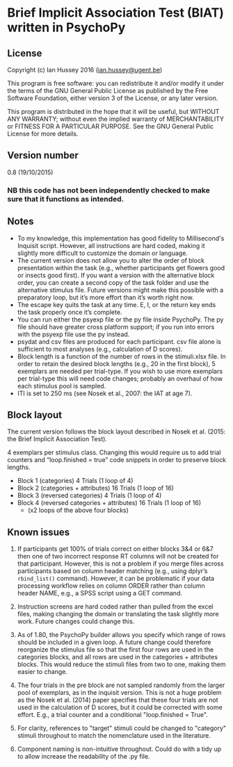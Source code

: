 # Brief Implicit Association Test (BIAT) written in PsychoPy

## License
Copyright (c) Ian Hussey 2016 (ian.hussey@ugent.be)

This program is free software: you can redistribute it and/or modify it under the terms of the GNU General Public License as published by the Free Software Foundation, either version 3 of the License, or any later version.

This program is distributed in the hope that it will be useful, but WITHOUT ANY WARRANTY; without even the implied warranty of MERCHANTABILITY or FITNESS FOR A PARTICULAR PURPOSE. See the GNU General Public License for more details.

## Version number
0.8 (19/10/2015)

### NB this code has not been independently checked to make sure that it functions as intended.

## Notes
- To my knowledge, this implementation has good fidelity to Millisecond's Inquisit script. However, all instructions are hard coded, making it slightly more difficult to customize the domain or language.
- The current version does not allow you to alter the order of block presentation within the task (e.g., whether participants get flowers good or insects good first). If you want a version with the alternative block order, you can create a second copy of the task folder and use the alternative stimulus file. Future versions might make this possible with a preparatory loop, but it’s more effort than it’s worth right now.
- The escape key quits the task at any time. E, I, or the return key ends the task properly once it’s complete.
- You can run either the psyexp file or the py file inside PsychoPy. The py file should have greater cross platform support; if you run into errors with the psyexp file use the py instead.
- psydat and csv files are produced for each participant. csv file alone is sufficient to most analyses (e.g., calculation of D scores).
- Block length is a function of the number of rows in the stimuli.xlsx file. In order to retain the desired block lengths (e.g., 20 in the first block), 5 exemplars are needed per trial-type. If you wish to use more exemplars per trial-type this will need code changes; probably an overhaul of how each stimulus pool is sampled.
- ITI is set to 250 ms (see Nosek et al., 2007: the IAT at age 7).

## Block layout
The current version follows the block layout described in Nosek et al. (2015: the Brief Implicit Association Test).

4 exemplars per stimulus class. Changing this would require us to add trial counters and “loop.finished = true” code snippets in order to preserve block lengths.

- Block 1 (categories) 4 Trials (1 loop of 4)
- Block 2 (categories + attributes) 16 Trials (1 loop of 16)
- Block 3 (reversed categories) 4 Trials (1 loop of 4)
- Block 4 (reversed categories + attributes) 16 Trials (1 loop of 16)
  - (x2 loops of the above four blocks)

## Known issues
1. If participants get 100% of trials correct on either blocks 3&4 or 6&7 then one of two incorrect response RT columns will not be created for that participant. However, this is not a problem if you merge files across participants based on column header matching (e.g., using dplyr’s `rbind_list()` command). However, it can be problematic if your data processing workflow relies on column ORDER rather than column header NAME, e.g., a SPSS script using a GET command.

2. Instruction screens are hard coded rather than pulled from the excel files, making changing the domain or translating the task slightly more work. Future changes could change this.

3. As of 1.80, the PsychoPy builder allows you specify which range of rows should be included in a given loop. A future change could therefore reorganize the stimulus file so that the first four rows are used in the categories blocks, and all rows are used in the categories + attributes blocks. This would reduce the stimuli files from two to one, making them easier to change.

4. The four trials in the pre block are not sampled randomly from the larger pool of exemplars, as in the inquisit version. This is not a huge problem as the Nosek et al. (2014) paper specifies that these four trials are not used in the calculation of D scores, but it could be corrected with some effort. E.g., a trial counter and a conditional "loop.finished = True".

5. For clarity, references to "target" stimuli could be changed to "category" stimuli throughout to match the nomenclature used in the literature.

6. Component naming is non-intuitive throughout. Could do with a tidy up to allow increase the readability of the .py file.
